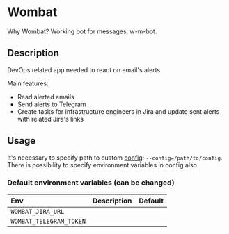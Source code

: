 Wombat
======

Why Wombat? Working bot for messages, w-m-bot.

Description
-----------

DevOps related app needed to react on email's alerts.

Main features:
- Read alerted emails
- Send alerts to Telegram
- Create tasks for infrastructure engineers in Jira and update sent alerts with related Jira's links

Usage
------

It's necessary to specify path to custom [config](examples/config.yaml): `--config=/path/to/config`. There is possibility to specify environment variables in config also.

### Default environment variables (can be changed)

| Env                        | Description | Default                            |
|:---------------------------|:------------|:-----------------------------------|
| `WOMBAT_JIRA_URL`          |             |                                    |
| `WOMBAT_TELEGRAM_TOKEN`    |             |                                    |

[cel-spec]: https://github.com/google/cel-spec
[cel-k8s]: https://kubernetes.io/docs/reference/using-api/cel/
